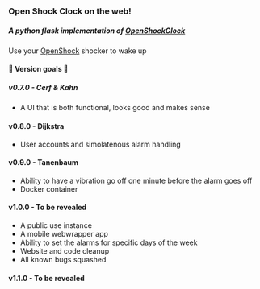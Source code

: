 ### Open Shock Clock on the web!
##### A python flask implementation of [OpenShockClock](https://github.com/Arxari/OpenShockClock)

Use your [OpenShock](https://openshock.org/) shocker to wake up

#### 🎉 Version goals 🎉

##### v0.7.0 - Cerf & Kahn
- A UI that is both functional, looks good and makes sense

#### v0.8.0 - Dijkstra
- User accounts and simolatenous alarm handling

#### v0.9.0 - Tanenbaum
- Ability to have a vibration go off one minute before the alarm goes off
- Docker container
  
#### v1.0.0 - To be revealed
- A public use instance
- A mobile webwrapper app
- Ability to set the alarms for specific days of the week
- Website and code cleanup
- All known bugs squashed

#### v1.1.0 - To be revealed
